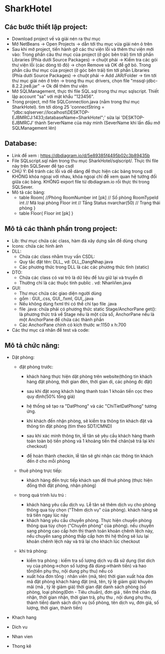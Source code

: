 # SharkHotel

## Các bước thiết lập project:
+ Download project về và giải nén ra thư mục
+ Mở NetBeans -> Open Projects -> dẫn tới thu mục vừa giải nén ỏ trên
+ Sau khi mở project, tiến hành gỡ các thư viện lỗi và thêm thư viện mới vào: 
	Trong phần câu thư mục của project (ở góc bên trái) tìm tới phần Libraries (Phía dưới Source Packages) -> chuột phải -> Kiểm tra các gói thư viện lỗi (các dòng tô đỏ) -> chọn Remove và OK để gỡ bỏ.
	Trong phần câu thư mục của project (ở góc bên trái) tìm tới phần Libraries (Phía dưới Source Packages) -> chuột phải -> Add JAR/Folder -> tìm tới thư mục giải nén ở trên -> trong thu mục drivers, chọn file "mssql-jdbc-8.2.2.jre8.jar" -> Ok để thêm thư viện
+ Mở SQLManagement, thực thi file SQL.sql trong thư mục sqlscript. Thiết lập account "sa" với mật khẩu "123456". 
+ Trong project, mở file SQLConnection.java (nằm trong thư mục SharkHotel). tìm tới dòng 25 'connectString = "jdbc:sqlserver://localhost\\DESKTOP-EJBMRCJ:1433;databaseName=SharkHotel";' sữa lại 'DESKTOP-EJBMRCJ' thành ServerName của máy mình
(SeverName khi lần đầu mở SQLManagement lên)

## Database:
+ Link để xem : https://dbdiagram.io/d/5e89385f4495b02c3b89435b
+ File SQLscript.sql nằm trong thu mục SharkHotel/sqlscript/. Thực thi file này trên SQLSever để tạo csdl
+ CHÚ Ý: Để tránh các lỗi và dễ dàng để thực hiện các bảng trong csdl KHÔNG khóa ngoại với nhau, khóa ngoại chỉ để xem quan hệ tướng đối giữa các bảng. KHÔNG export file từ dbdiagram.io rồi thực thi trong SQLSever. 
+ Mô tả các bảng:
	- 	table Room{ //Phòng
			RoomNumber int [pk] // Số phòng
			RoomTypeId int // Mã loại phòng
			Floor int // Tầng
			Status nvarchar(50) // Trạng thái phòng
		}
	-	table Floor{
			Floor int [pk]
		}


## Mô tả các thành phần trong project:
+ Lib: thư mục chứa các class, hàm đã xây dựng sẳn để dùng chung
+ Icons: chứa các  hình ảnh
+ DLL: 
	- Chứa các class nhằm truy vấn CSDL:
	- Quy tắc đặt tên: DLL_<TenFile> vd: DLL_DangNhap.java
	- Các phương thức trong DLL là các các phương thức tĩnh (static)
+ DTO: 
	- Chứa các class có vai trò là dữ liệu để lưu giữ lại và truyền đi 
	- Thường chỉ là các thuộc tính public . vd: NhanVien.java
+ GUI: 
	- Thư mục chứa các giao diện người dùng
	- gồm : GUI_<TenFile>.css,  GUI_<TenFile>.fxml,  GUI_<TenFile>.java
	- Nếu không dùng fxml thì có thể chỉ tạo file .java
	- file .java: chứa phải có phương thức static Stage/AnchorPane get(): là phương thức trả về Stage nếu là một cữa sổ, AnchorPane nếu là một AnchorPane để chứa các thành phần
	- Các AnchorPane chính có kích thước w:1150 x h:700
+ Các thư mục cá nhân để test và code: 
 
## Mô tả chức năng:
+ Dặt phòng:
	- đặt phòng trước: 
		* khách hàng thực hiện dặt phòng trên website(thông tin khách hàng đặt phòng, thời gian đên, thời gian di, các phòng đc đặt)
		* sau khi đặt xong khách hàng thanh toán 1 khoản tiền cọc theo quy định(50% tổng giá)
		* hệ thống sẽ tạo ra "DatPhong" và các "ChiTietDatPhong" tương ứng.

		* khi khách đến nhận phòng, sẽ kiểm tra thông tin khách đặt và thông tin đặt phòng (tìm theo SDT/CMND)
		* sau khi xác minh thông tin, lễ tân sẽ yêu cầu khách hàng thanh toán toàn bộ tiền phòng và 1 khoảng tiền thế chân(sẽ trả lại khi checkout)
		* để hoàn thành checkin, lễ tân sẽ ghi nhận các thông tin khách đến ở cho mỗi phòng 

	- thuê phòng trực tiếp:
		* khách hàng đến trực tiếp khách sạn để thuê phòng (thực hiện đồng thời đặt phòng, nhận phòng)
		
	- trong quá trình lưu trú :
		* khách hàng yêu cầu dịch vụ. Lễ tân sẽ thêm dịch vụ cho phòng thông qua tùy chọn ("Thêm dịch vụ" của phòng). khách hàng sẽ trả tiền ngay lúc này
		* khách hàng yêu cầu chuyển phòng. Thực hiện chuyển phòng thông qua tùy chọn ("Chuyển phòng" của phòng). nếu chuyển sang phòng cao cấp hơn thì thanh toán khoản chênh lệch này, nếu chuyển sang phòng thấp cấp hơn thì hệ thống sẽ lưu lại khoản chênh lệch này và trả lại cho khách lúc checkout
	- khi trả phòng:
		* kiểm tra phòng : kiểm tra số lượng dịch vụ đã sữ dụng (list dich vụ của phòng->chọn số lượng đã dùng->thành tiền) và hao tổn(tiền phụ thu, nội dung phụ thu) nếu có
		* xuất hóa đơn tổng :	nhân viên (mã, tên)
					thời gian xuất hóa đơn
					mã đặt phòng
					khách hàng đặt (mã, tên, tỷ lệ giảm giá)
					khuyên mãi (mã , tỷ lệ giảm giá)
					thời gian đặt
					danh sách phòng (số phòng, loại phòng(Đơn - Tiêu chuẩn), đơn giá , tiền thế chân đã nhận, thời gian nhận, thời gian trả, phụ thu , nội dung phụ thu, thành tiền)
					danh sách dich vụ (số phòng, tên dịch vụ, đơn giá, số lượng, thời gian, thành tiền)


+ Khach hang
	
+ Dich vu 

+ Nhan vien

+ Thong kê
